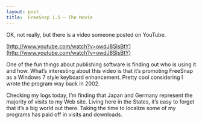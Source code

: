 ```yaml
---
layout: post
title:  FreeSnap 1.5 – The Movie
---
```

OK, not really, but there is a video someone posted on YouTube.

[http://www.youtube.com/watch?v=owdJ8SlsBtY](http://www.youtube.com/watch?v=owdJ8SlsBtY)

One of the fun things about publishing software is finding out who is using it and how. What’s interesting about this video is that it’s promoting FreeSnap as a Windows 7 style keyboard enhancement. Pretty cool considering I wrote the program way back in 2002.

Checking my logs today, I’m finding that Japan and Germany represent the majority of visits to my Web site. Living here in the States, it’s easy to forget that it’s a big world out there. Taking the time to localize some of my programs has paid off in visits and downloads.
